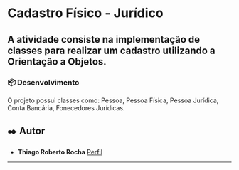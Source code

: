 # Cadastro Físico - Jurídico

A atividade consiste na implementação de classes para realizar um cadastro utilizando a Orientação a Objetos.
---

### 📦 Desenvolvimento

O projeto possui classes como: Pessoa, Pessoa Física, Pessoa Jurídica, Conta Bancária, Fonecedores Jurídicas.

## ✒️ Autor

* **Thiago Roberto Rocha**  [Perfil](https://github.com/Thirbt)
---
